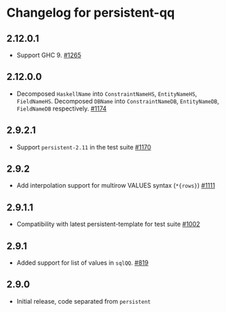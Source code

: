 # Changelog for persistent-qq

## 2.12.0.1

* Support GHC 9. [#1265](https://github.com/yesodweb/persistent/pull/1265)

## 2.12.0.0

* Decomposed `HaskellName` into `ConstraintNameHS`, `EntityNameHS`, `FieldNameHS`. Decomposed `DBName` into `ConstraintNameDB`, `EntityNameDB`, `FieldNameDB` respectively. [#1174](https://github.com/yesodweb/persistent/pull/1174)

## 2.9.2.1

* Support `persistent-2.11` in the test suite [#1170](https://github.com/yesodweb/persistent/pull/1170)

## 2.9.2

* Add interpolation support for multirow VALUES syntax (`*{rows}`) [#1111](https://github.com/yesodweb/persistent/pull/1111)

## 2.9.1.1

* Compatibility with latest persistent-template for test suite [#1002](https://github.com/yesodweb/persistent/pull/1002/files)

## 2.9.1

* Added support for list of values in `sqlQQ`. [#819](https://github.com/yesodweb/persistent/pull/819)

## 2.9.0

* Initial release, code separated from `persistent`
